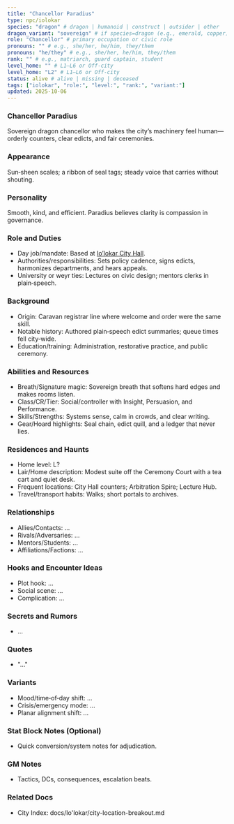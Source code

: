 ```yaml
---
title: "Chancellor Paradius"
type: npc/iolokar
species: "dragon" # dragon | humanoid | construct | outsider | other
dragon_variant: "sovereign" # if species=dragon (e.g., emerald, copper)
role: "Chancellor" # primary occupation or civic role
pronouns: "" # e.g., she/her, he/him, they/them
pronouns: "he/they" # e.g., she/her, he/him, they/them
rank: "" # e.g., matriarch, guard captain, student
level_home: "" # L1–L6 or Off‑city
level_home: "L2" # L1–L6 or Off‑city
status: alive # alive | missing | deceased
tags: ["iolokar", "role:", "level:", "rank:", "variant:"]
updated: 2025-10-06
---
```

### Chancellor Paradius

Sovereign dragon chancellor who makes the city’s machinery feel human—orderly counters, clear edicts, and fair ceremonies.

### Appearance

Sun‑sheen scales; a ribbon of seal tags; steady voice that carries without shouting.

### Personality

Smooth, kind, and efficient. Paradius believes clarity is compassion in governance.

### Role and Duties

- Day job/mandate: Based at [Io’lokar City Hall](docs/Io'lokar/Locations/iolokar-city-hall.md).
- Authorities/responsibilities: Sets policy cadence, signs edicts, harmonizes departments, and hears appeals.
- University or weyr ties: Lectures on civic design; mentors clerks in plain‑speech.

### Background

- Origin: Caravan registrar line where welcome and order were the same skill.
- Notable history: Authored plain‑speech edict summaries; queue times fell city‑wide.
- Education/training: Administration, restorative practice, and public ceremony.

### Abilities and Resources

- Breath/Signature magic: Sovereign breath that softens hard edges and makes rooms listen.
- Class/CR/Tier: Social/controller with Insight, Persuasion, and Performance.
- Skills/Strengths: Systems sense, calm in crowds, and clear writing.
- Gear/Hoard highlights: Seal chain, edict quill, and a ledger that never lies.

### Residences and Haunts

- Home level: L?
- Lair/Home description: Modest suite off the Ceremony Court with a tea cart and quiet desk.
- Frequent locations: City Hall counters; Arbitration Spire; Lecture Hub.
- Travel/transport habits: Walks; short portals to archives.

### Relationships

- Allies/Contacts: ...
- Rivals/Adversaries: ...
- Mentors/Students: ...
- Affiliations/Factions: ...

### Hooks and Encounter Ideas

- Plot hook: ...
- Social scene: ...
- Complication: ...

### Secrets and Rumors

- ...

### Quotes

- "..."

### Variants

- Mood/time‑of‑day shift: ...
- Crisis/emergency mode: ...
- Planar alignment shift: ...

### Stat Block Notes (Optional)

- Quick conversion/system notes for adjudication.

### GM Notes

- Tactics, DCs, consequences, escalation beats.

### Related Docs

- City Index: docs/Io'lokar/city-location-breakout.md
